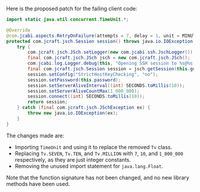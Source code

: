 Here is the proposed patch for the failing client code:
```java
import static java.util.concurrent.TimeUnit.*;

@Override
@com.jcabi.aspects.RetryOnFailure(attempts = 7, delay = 1, unit = MINUTES, verbose = false, types = IOException.class)
protected com.jcraft.jsch.Session session() throws java.io.IOException {
    try {
        com.jcraft.jsch.JSch.setLogger(new com.jcabi.ssh.JschLogger());
        final com.jcraft.jsch.JSch jsch = new com.jcraft.jsch.JSch();
        com.jcabi.log.Logger.debug(this, "Opening SSH session to %s@%s:%s (auth with password)...", this.getLogin(), this.getAddr(), this.getPort());
        final com.jcraft.jsch.Session session = jsch.getSession(this.getLogin(), this.getAddr(), this.getPort());
        session.setConfig("StrictHostKeyChecking", "no");
        session.setPassword(this.password);
        session.setServerAliveInterval((int) SECONDS.toMillis(10));
        session.setServerAliveCountMax(1_000_000);
        session.connect((int) SECONDS.toMillis(10));
        return session;
    } catch (final com.jcraft.jsch.JSchException ex) {
        throw new java.io.IOException(ex);
    }
}
```
The changes made are:

* Importing `TimeUnit` and using it to replace the removed `Tv` class.
* Replacing `Tv.SEVEN`, `Tv.TEN`, and `Tv.MILLION` with `7`, `10`, and `1_000_000` respectively, as they are just integer constants.
* Removing the unused import statement for `java.lang.Float`.

Note that the function signature has not been changed, and no new library methods have been used.